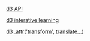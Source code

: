 [d3 API](https://github.com/mbostock/d3/wiki/API-Reference)

[d3 interative learning](http://alignedleft.com/projects/2014/easy-as-pi/)

[d3 .attr('transform', translate...)](http://bl.ocks.org/dustinlarimer/6050773)